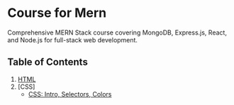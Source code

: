 # Course for Mern
Comprehensive MERN Stack course covering MongoDB, Express.js, React, and Node.js for full-stack web development.

## Table of Contents
1. [HTML](https://github.com/Shubhamindev/Mern-course-by-shubham-thakur/tree/main/Basics%20of%20HTML)
2. [CSS]
   - [CSS: Intro, Selectors, Colors](https://github.com/Shubhamindev/Mern-course-by-shubham-thakur/tree/main/CSS%3A%20Intro%2C%20Selectors%2C%20Colors)
